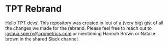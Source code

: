 # TPT Rebrand
Hello TPT devs! This repository was created in leui of a (very big) gist of all the changes we made for the rebrand. Please feel free to reach out to joshua.sperry@crometrics.com or mentioning Hannah Brown or Natalie brown in the shared Slack channel.
